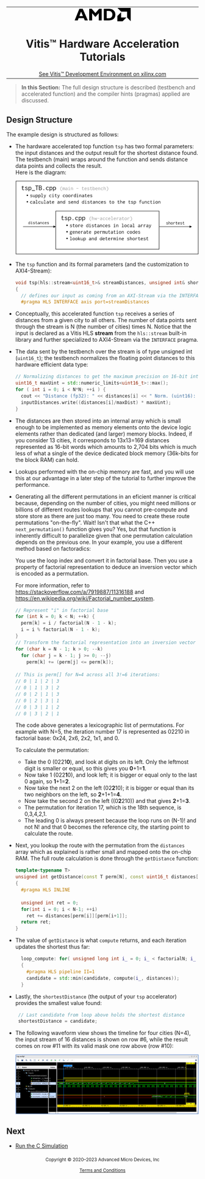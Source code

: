 
<table class="sphinxhide" width="100%">
 <tr width="100%">
    <td align="center"><img src="https://raw.githubusercontent.com/Xilinx/Image-Collateral/main/xilinx-logo.png" width="30%"/><h1>Vitis™ Hardware Acceleration Tutorials</h1>
    <a href="https://www.xilinx.com/products/design-tools/vitis.html">See Vitis™ Development Environment on xilinx.com</a>
    </td>
 </tr>
</table>

 > **In this Section:** The full design structure is described (testbench and accelerated function) and the compiler hints (pragmas) applied are discussed.

## Design Structure

The example design is structured as follows:

- The hardware accelerated top function `tsp` has two formal parameters: the input distances and the output result for the shortest distance found.  The testbench (main) wraps around the function and sends distance data points and collects the result.  
 Here is the diagram:  

  ![block diagram](./images/descript.png)

- The `tsp` function and its formal parameters (and the customization to AXI4-Stream):  

  ```cpp
  void tsp(hls::stream<uint16_t>& streamDistances, unsigned int& shortestDistance)
  {
    // defines our input as coming from an AXI-Stream via the INTERFACE pragma
    #pragma HLS INTERFACE axis port=streamDistances
  ``` 

- Conceptually, this accelerated function `tsp` receives a series of distances from a given city to all others. The number of data points sent through the stream is N (the number of cities) times N. Notice that the input is declared as a Vitis HLS **stream** from the `hls::stream` built-in library and further specialized to AXI4-Stream via the `INTERFACE` pragma.
- The data sent by the testbench over the stream is of type unsigned int (`uint16_t`); the testbench normalizes the floating point distances to this hardware efficient data type:

  ```cpp
  // Normalizing distances to get the maximum precision on 16-bit integers
  uint16_t maxUint = std::numeric_limits<uint16_t>::max();
  for ( int i = 0; i < N*N; ++i ) {
    cout << "Distance (fp32): " << distances[i] << " Norm. (uint16): " << (uint16_t)((distances[i]/maxDist) * maxUint);
    inputDistances.write((distances[i]/maxDist) * maxUint);
  }
  ```

- The distances are then stored into an internal array which is small enough to be implemented as memory elements onto the device logic elements rather than dedicated (and larger) memory blocks. Indeed, if you consider 13 cities, it corresponds to 13x13=169 distances represented as 16-bit words which amounts to 2,704 bits which is much less of what a single of the device dedicated block memory (36k-bits for the block RAM) can hold.
- Lookups performed with the on-chip memory are fast, and you will use this at our advantage in a later step of the tutorial to further improve the performance.
- Generating all the different permutations in an eficient manner is critical because, depending on the number of cities, you might need millions or billions of different routes lookups that you cannot pre-compute and store store as there are just too many. You need to create these route permutations "on-the-fly". Wait! Isn't that what the C++ `next_permutation()` function gives you? Yes, but that function is inherently difficult to parallelize given that one permutation calculation depends on the previous one.  In your example, you use a different method based on factoradics:  

  You use the loop index and convert it in factorial base. Then you use a property of factorial representation to deduce an inversion vector which is encoded as a permutation.

  For more information, refer to <https://stackoverflow.com/a/7919887/11316188>
  and <https://en.wikipedia.org/wiki/Factorial_number_system>.

  ```cpp
  // Represent "i" in factorial base
  for (int k = 0; k < N; ++k) {
    perm[k] = i / factorial(N - 1 - k);
    i = i % factorial(N - 1 - k);
  }
  // Transform the factorial representation into an inversion vector
  for (char k = N - 1; k > 0; --k)
    for (char j = k - 1; j >= 0; --j)
      perm[k] += (perm[j] <= perm[k]);
  
  // This is perm[] for N=4 across all 3!=6 iterations:
  // 0 | 1 | 2 | 3
  // 0 | 1 | 3 | 2
  // 0 | 2 | 1 | 3
  // 0 | 2 | 3 | 1
  // 0 | 3 | 1 | 2
  // 0 | 3 | 2 | 1
  ```

  The code above generates a lexicographic list of permutations. For example with N=5, the iteration number 17 is represented as 02210 in factorial base: 0x24, 2x6, 2x2, 1x1, and 0.  
  
  To calculate the permutation:
  - Take the 0 (0221**0**), and look at digits on its left. Only the leftmost digit is smaller or equal, so this gives you **0**+1=**1**.
  - Now take 1 (022**1**0), and look left; it is bigger or equal only to the last 0 again, so **1**+1=**2**.
  - Now take the next 2 on the left (02**2**10); it is bigger or equal than its two neighbors on the left, so  **2**+1+1=**4**.
  - Now take the second 2 on the left ((0**2**210)) and that gives **2**+1=**3**. 
  - The permutation for iteration 17, which is the 18th sequence, is 0,3,4,2,1.
  - The leading 0 is always present because the loop runs on (N-1)! and not N! and that 0 becomes the reference city, the starting point to calculate the route.  

- Next, you lookup the route with the permutation from the `distances` array which as explained is rather small and mapped onto the on-chip RAM. The full route calculation is done through the `getDistance` function:

  ```cpp
  template<typename T>
  unsigned int getDistance(const T perm[N], const uint16_t distances[N][N])
  {
    #pragma HLS INLINE

    unsigned int ret = 0;
    for(int i = 0; i < N-1; ++i)
      ret += distances[perm[i]][perm[i+1]];
    return ret;
  }
  ```

- The value of `getDistance` is what `compute` returns, and each iteration updates the shortest thus far:

  ```cpp
    loop_compute: for( unsigned long int i_ = 0; i_ < factorialN; i_ += 1 )
    {
      #pragma HLS pipeline II=1
      candidate = std::min(candidate, compute(i_, distances));
    }
  ```

- Lastly, the `shortestDistance` (the output of your `tsp` accelerator) provides the smallest value found:

  ```cpp
   // Last candidate from loop above holds the shortest distance
   shortestDistance = candidate;
   ```

- The following waveform view shows the timeline for four cities (N=4), the input stream of 16 distances is shown on row #6, while the result comes on row #11 with its valid mask one row above (row #10):  

  ![waveform](./images/wave1.png)

## Next

- [Run the C Simulation](./csim.md)

<p class="sphinxhide" align="center"><sub>Copyright © 2020–2023 Advanced Micro Devices, Inc</sub></p>

<p class="sphinxhide" align="center"><sup><a href="https://www.amd.com/en/corporate/copyright">Terms and Conditions</a></sup></p>
